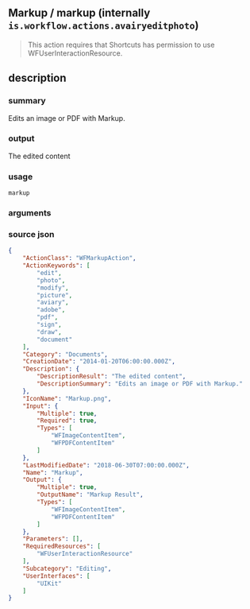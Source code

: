 
## Markup / markup (internally `is.workflow.actions.avairyeditphoto`)


> This action requires that Shortcuts has permission to use WFUserInteractionResource.


## description
### summary
Edits an image or PDF with Markup.

### output
The edited content

### usage
`markup `

### arguments


### source json

```json
{
	"ActionClass": "WFMarkupAction",
	"ActionKeywords": [
		"edit",
		"photo",
		"modify",
		"picture",
		"aviary",
		"adobe",
		"pdf",
		"sign",
		"draw",
		"document"
	],
	"Category": "Documents",
	"CreationDate": "2014-01-20T06:00:00.000Z",
	"Description": {
		"DescriptionResult": "The edited content",
		"DescriptionSummary": "Edits an image or PDF with Markup."
	},
	"IconName": "Markup.png",
	"Input": {
		"Multiple": true,
		"Required": true,
		"Types": [
			"WFImageContentItem",
			"WFPDFContentItem"
		]
	},
	"LastModifiedDate": "2018-06-30T07:00:00.000Z",
	"Name": "Markup",
	"Output": {
		"Multiple": true,
		"OutputName": "Markup Result",
		"Types": [
			"WFImageContentItem",
			"WFPDFContentItem"
		]
	},
	"Parameters": [],
	"RequiredResources": [
		"WFUserInteractionResource"
	],
	"Subcategory": "Editing",
	"UserInterfaces": [
		"UIKit"
	]
}
```
